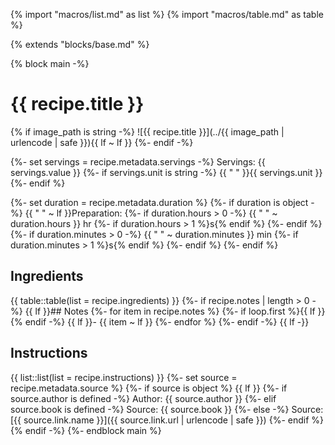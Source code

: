 {% import "macros/list.md" as list %}
{% import "macros/table.md" as table %}

{% extends "blocks/base.md" %}

{% block main -%}
# {{ recipe.title }}

{% if image_path is string -%}
  ![{{ recipe.title }}](../{{ image_path | urlencode | safe }}){{ lf ~ lf }}
{%- endif -%}

{%- set servings = recipe.metadata.servings -%}
Servings: {{ servings.value }}
{%- if servings.unit is string -%}
  {{ " " }}{{ servings.unit }}
{%- endif %}

{%- set duration = recipe.metadata.duration %}
{%- if duration is object -%}
  {{ "  " ~ lf }}Preparation:
  {%- if duration.hours > 0 -%}
    {{ " " ~ duration.hours }} hr
    {%- if duration.hours > 1 %}s{% endif %}
  {%- endif %}
  {%- if duration.minutes > 0 -%}
    {{ " " ~ duration.minutes }} min
    {%- if duration.minutes > 1 %}s{% endif %}
  {%- endif %}
{%- endif %}

## Ingredients
{{ table::table(list = recipe.ingredients) }}
{%- if recipe.notes | length > 0 -%}
  {{ lf }}## Notes
  {%- for item in recipe.notes %}
    {%- if loop.first %}{{ lf }}{% endif -%}
    {{ lf }}- {{ item ~ lf }}
  {%- endfor %}
{%- endif -%}
{{ lf -}}

## Instructions
{{ list::list(list = recipe.instructions) }}
{%- set source = recipe.metadata.source %}
{%- if source is object %}
  {{ lf }}
  {%- if source.author is defined -%}
    Author: {{ source.author }}
  {%- elif source.book is defined -%}
    Source: {{ source.book }}
  {%- else -%}
    Source: [{{ source.link.name }}]({{ source.link.url | urlencode | safe }})
  {%- endif %}
{% endif -%}
{%- endblock main %}
